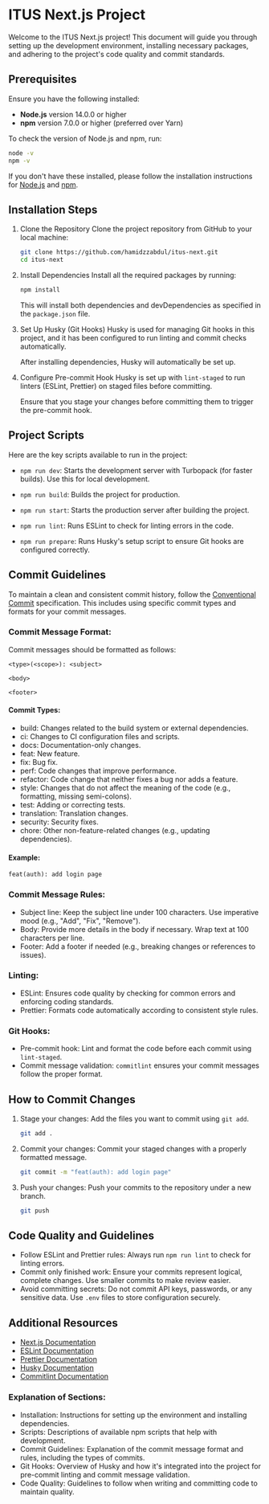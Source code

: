 # ITUS Next.js Project

Welcome to the ITUS Next.js project! This document will guide you through setting up the development environment, installing necessary packages, and adhering to the project's code quality and commit standards.

## Prerequisites

Ensure you have the following installed:

- **Node.js** version 14.0.0 or higher
- **npm** version 7.0.0 or higher (preferred over Yarn)

To check the version of Node.js and npm, run:

```bash
node -v
npm -v
```

If you don't have these installed, please follow the installation instructions for [Node.js](https://nodejs.org/) and [npm](https://docs.npmjs.com/downloading-and-installing-node-js-and-npm).

## Installation Steps

1. Clone the Repository
   Clone the project repository from GitHub to your local machine:

   ```bash
   git clone https://github.com/hamidzzabdul/itus-next.git
   cd itus-next
   ```

2. Install Dependencies
   Install all the required packages by running:

   ```bash
   npm install
   ```

   This will install both dependencies and devDependencies as specified in the `package.json` file.

3. Set Up Husky (Git Hooks)
   Husky is used for managing Git hooks in this project, and it has been configured to run linting and commit checks automatically.

   After installing dependencies, Husky will automatically be set up.

4. Configure Pre-commit Hook
   Husky is set up with `lint-staged` to run linters (ESLint, Prettier) on staged files before committing.

   Ensure that you stage your changes before committing them to trigger the pre-commit hook.

## Project Scripts

Here are the key scripts available to run in the project:

- `npm run dev`: Starts the development server with Turbopack (for faster builds). Use this for local development.

- `npm run build`: Builds the project for production.

- `npm run start`: Starts the production server after building the project.

- `npm run lint`: Runs ESLint to check for linting errors in the code.

- `npm run prepare`: Runs Husky's setup script to ensure Git hooks are configured correctly.

## Commit Guidelines

To maintain a clean and consistent commit history, follow the [Conventional Commit](https://www.conventionalcommits.org/) specification. This includes using specific commit types and formats for your commit messages.

### Commit Message Format:

Commit messages should be formatted as follows:

```
<type>(<scope>): <subject>

<body>

<footer>
```

#### Commit Types:

- build: Changes related to the build system or external dependencies.
- ci: Changes to CI configuration files and scripts.
- docs: Documentation-only changes.
- feat: New feature.
- fix: Bug fix.
- perf: Code changes that improve performance.
- refactor: Code change that neither fixes a bug nor adds a feature.
- style: Changes that do not affect the meaning of the code (e.g., formatting, missing semi-colons).
- test: Adding or correcting tests.
- translation: Translation changes.
- security: Security fixes.
- chore: Other non-feature-related changes (e.g., updating dependencies).

#### Example:

```
feat(auth): add login page
```

### Commit Message Rules:

- Subject line: Keep the subject line under 100 characters. Use imperative mood (e.g., "Add", "Fix", "Remove").
- Body: Provide more details in the body if necessary. Wrap text at 100 characters per line.
- Footer: Add a footer if needed (e.g., breaking changes or references to issues).

### Linting:

- ESLint: Ensures code quality by checking for common errors and enforcing coding standards.
- Prettier: Formats code automatically according to consistent style rules.

### Git Hooks:

- Pre-commit hook: Lint and format the code before each commit using `lint-staged`.
- Commit message validation: `commitlint` ensures your commit messages follow the proper format.

## How to Commit Changes

1. Stage your changes:
   Add the files you want to commit using `git add`.

   ```bash
   git add .
   ```

2. Commit your changes:
   Commit your staged changes with a properly formatted message.

   ```bash
   git commit -m "feat(auth): add login page"
   ```

3. Push your changes:
   Push your commits to the repository under a new branch.

   ```bash
   git push
   ```

## Code Quality and Guidelines

- Follow ESLint and Prettier rules: Always run `npm run lint` to check for linting errors.
- Commit only finished work: Ensure your commits represent logical, complete changes. Use smaller commits to make review easier.
- Avoid committing secrets: Do not commit API keys, passwords, or any sensitive data. Use `.env` files to store configuration securely.

## Additional Resources

- [Next.js Documentation](https://nextjs.org/docs)
- [ESLint Documentation](https://eslint.org/docs/)
- [Prettier Documentation](https://prettier.io/docs/)
- [Husky Documentation](https://typicode.github.io/husky/)
- [Commitlint Documentation](https://commitlint.js.org/)

### Explanation of Sections:

- Installation: Instructions for setting up the environment and installing dependencies.
- Scripts: Descriptions of available npm scripts that help with development.
- Commit Guidelines: Explanation of the commit message format and rules, including the types of commits.
- Git Hooks: Overview of Husky and how it's integrated into the project for pre-commit linting and commit message validation.
- Code Quality: Guidelines to follow when writing and committing code to maintain quality.
